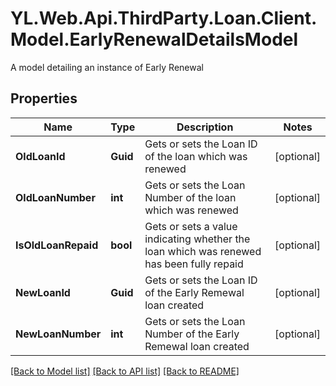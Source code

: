 # YL.Web.Api.ThirdParty.Loan.Client.Model.EarlyRenewalDetailsModel
A model detailing an instance of Early Renewal
## Properties

Name | Type | Description | Notes
------------ | ------------- | ------------- | -------------
**OldLoanId** | **Guid** | Gets or sets the Loan ID of the loan which was renewed | [optional] 
**OldLoanNumber** | **int** | Gets or sets the Loan Number of the loan which was renewed | [optional] 
**IsOldLoanRepaid** | **bool** | Gets or sets a value indicating whether the loan which was renewed has been fully repaid | [optional] 
**NewLoanId** | **Guid** | Gets or sets the Loan ID of the Early Remewal loan created | [optional] 
**NewLoanNumber** | **int** | Gets or sets the Loan Number of the Early Remewal loan created | [optional] 

[[Back to Model list]](../README.md#documentation-for-models) [[Back to API list]](../README.md#documentation-for-api-endpoints) [[Back to README]](../README.md)

